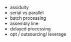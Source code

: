 - assiduity
- serial vs parallel 
- batch processing
- assembly line
- delayed processing
- opt / outsourcing/ leverage 


